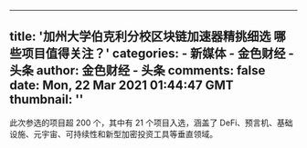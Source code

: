 
---
title: '加州大学伯克利分校区块链加速器精挑细选 哪些项目值得关注？'
categories: 
    - 新媒体
    - 金色财经 - 头条
author: 金色财经 - 头条
comments: false
date: Mon, 22 Mar 2021 01:44:47 GMT
thumbnail: ''
---

<div>   
此次参选的项目超 200 个，其中有 21 个项目入选，涵盖了 DeFi、预言机、基础设施、元宇宙、可持续性和新型加密投资工具等垂直领域。  
</div>
            